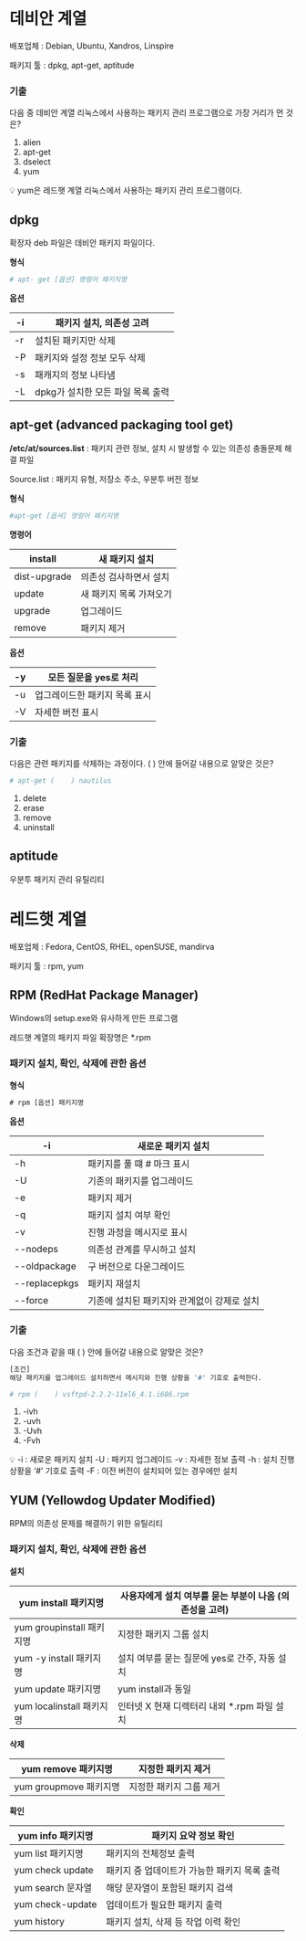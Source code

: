 # 데비안 계열

배포업체 : Debian, Ubuntu, Xandros, Linspire

패키지 툴 : dpkg, apt-get, aptitude

### 기출

다음 중 데비안 계열 리눅스에서 사용하는 패키지 관리 프로그램으로 가장 거리가 먼 것은?

1. alien
2. apt-get
3. dselect
4. yum

<aside>
💡 yum은 레드햇 계열 리눅스에서 사용하는 패키지 관리 프로그램이다.

</aside>

## dpkg

확장자 deb 파일은 데비안 패키지 파일이다.

**형식**

```bash
# apt- get [옵션] 명령어 패키지명
```

**옵션**

| -i | 패키지 설치, 의존성 고려 |
| --- | --- |
| -r | 설치된 패키지만 삭제 |
| -P | 패키지와 설정 정보 모두 삭제 |
| -s | 패캐지의 정보 나타냄 |
| -L | dpkg가 설치한 모든 파일 목록 출력 |

## apt-get (advanced packaging tool get)

**/etc/at/sources.list** : 패키지 관련 정보, 설치 시 발생할 수 있는 의존성 충돌문제 해결 파일

Source.list : 패키지 유형, 저장소 주소, 우분투 버전 정보

**형식**

```bash
#apt-get [옵셔] 명령어 패키지명
```

**명령어**

| install | 새 패키지 설치 |
| --- | --- |
| dist-upgrade | 의존성 검사하면서 설치 |
| update | 새 패키지 목록 가져오기 |
| upgrade | 업그레이드 |
| remove | 패키지 제거 |

**옵션**

| -y | 모든 질문을 yes로 처리 |
| --- | --- |
| -u | 업그레이드한 패키지 목록 표시 |
| -V | 자세한 버전 표시 |

### 기출

다음은 관련 패키지를 삭제하는 과정이다. (     ) 안에 들어갈 내용으로 알맞은 것은?

```bash
# apt-get (    ) nautilus
```

1. delete
2. erase
3. remove
4. uninstall

## aptitude

우분투 패키지 관리 유틸리티

# 레드햇 계열

배포업체 : Fedora, CentOS, RHEL, openSUSE, mandirva

패키지 툴 : rpm, yum

## RPM (RedHat Package Manager)

Windows의 setup.exe와 유사하게 만든 프로그램

레드햇 계열의 패키지 파일 확장명은 *.rpm

### 패키지 설치, 확인, 삭제에 관한 옵션

**형식**

```jsx
# rpm [옵션] 패키지명
```

**옵션**

| -i | 새로운 패키지 설치 |
| --- | --- |
| -h | 패키지를  풀 떄 # 마크 표시 |
| -U | 기존의 패키지를 업그레이드 |
| -e | 패키지 제거 |
| -q | 패키지 설치 여부 확인 |
| -v | 진행 과정을 메시지로 표시 |
| --nodeps | 의존성 관계를 무시하고 설치 |
| --oldpackage | 구 버전으로 다운그레이드 |
| --replacepkgs | 패키지 재설치 |
| --force | 기존에 설치된 패키지와 관계없이 강제로 설치 |

### 기출

다음 조건과 같을 때 (     ) 안에 들어갈 내용으로 알맞은 것은?

```bash
[조건]
해당 패키지를 업그레이드 설치하면서 메시지와 진행 상황을 '#' 기호로 출력한다.
```

```bash
# rpm (    ) vsftpd-2.2.2-11el6_4.1.i686.rpm
```

1. -ivh
2. -uvh
3. -Uvh
4. -Fvh

<aside>
💡 -i : 새로운 패키지 설치
-U : 패키지 업그레이드
-v : 자세한 정보 출력
-h : 설치 진행상황을 ‘#’ 기호로 출력
-F : 이전 버전이 설치되어 있는 경우에만 설치

</aside>

## YUM (Yellowdog Updater Modified)

RPM의 의존성 문제를 해결하기 위한 유틸리티

### 패키지 설치, 확인, 삭제에 관한 옵션

**설치**

| yum install 패키지명 | 사용자에게 설치 여부를 묻는 부분이 나옴 (의존성을 고려) |
| --- | --- |
| yum groupinstall 패키지명 | 지정한 패키지 그룹 설치 |
| yum -y install 패키지명 | 설치 여부를 묻는 질문에 yes로 간주, 자동 설치 |
| yum update 패키지명 | yum install과 동일 |
| yum localinstall 패키지명 | 인터넷 X 현재 디렉터리 내외 *.rpm 파일 설치 |

**삭제**

| yum remove 패키지명 | 지정한 패키지 제거 |
| --- | --- |
| yum groupmove 패키지명 | 지정한 패키지 그룹 제거 |

**확인**

| yum info 패키지명 | 패키지 요약 정보 확인 |
| --- | --- |
| yum list 패키지명 | 패키지의 전체정보 출력 |
| yum check update | 패키지 중 업데이트가 가능한 패키지 목록 출력 |
| yum search 문자열 | 해당 문자열이 포함된 패키지 검색 |
| yum check-update | 업데이트가 필요한 패키지 출력 |
| yum history | 패키지 설치, 삭제 등 작업 이력 확인 |